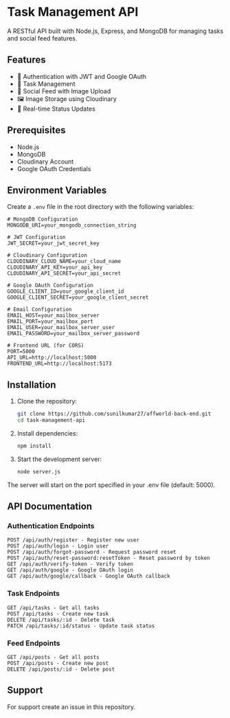 # Task Management API

A RESTful API built with Node.js, Express, and MongoDB for managing tasks and social feed features.

## Features

- 🔐 Authentication with JWT and Google OAuth
- 📝 Task Management
- 📱 Social Feed with Image Upload
- 🖼️ Image Storage using Cloudinary
- 🔄 Real-time Status Updates

## Prerequisites

- Node.js
- MongoDB
- Cloudinary Account
- Google OAuth Credentials

## Environment Variables

Create a `.env` file in the root directory with the following variables:

```env
# MongoDB Configuration
MONGODB_URI=your_mongodb_connection_string

# JWT Configuration
JWT_SECRET=your_jwt_secret_key

# Cloudinary Configuration
CLOUDINARY_CLOUD_NAME=your_cloud_name
CLOUDINARY_API_KEY=your_api_key
CLOUDINARY_API_SECRET=your_api_secret

# Google OAuth Configuration
GOOGLE_CLIENT_ID=your_google_client_id
GOOGLE_CLIENT_SECRET=your_google_client_secret

# Email Configuration
EMAIL_HOST=your_mailbox_server
EMAIL_PORT=your_mailbox_port
EMAIL_USER=your_mailbox_server_user
EMAIL_PASSWORD=your_mailbox_server_password

# Frontend URL (for CORS)
PORT=5000
API_URL=http://localhost:5000
FRONTEND_URL=http://localhost:5173
```

## Installation

1. Clone the repository:
   ```bash
   git clone https://github.com/sunilkumar27/affworld-back-end.git
   cd task-management-api
   ```

2. Install dependencies:
   ```bash
   npm install
   ```

3. Start the development server:
   ```bash
   node server.js
   ```

The server will start on the port specified in your .env file (default: 5000).

## API Documentation

### Authentication Endpoints

```
POST /api/auth/register - Register new user
POST /api/auth/login - Login user
POST /api/auth/forgot-password - Request password reset
POST /api/auth/reset-password:resetToken - Reset password by token
GET /api/auth/verify-token - Verify token
GET /api/auth/google - Google OAuth login
GET /api/auth/google/callback - Google OAuth callback
```

### Task Endpoints

```
GET /api/tasks - Get all tasks
POST /api/tasks - Create new task
DELETE /api/tasks/:id - Delete task
PATCH /api/tasks/:id/status - Update task status
```

### Feed Endpoints

```
GET /api/posts - Get all posts
POST /api/posts - Create new post
DELETE /api/posts/:id - Delete post
```

## Support

For support create an issue in this repository.